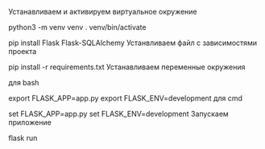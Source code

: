 Устанавливаем и активируем виртуальное окружение

python3 -m venv venv
. venv/bin/activate

pip install Flask Flask-SQLAlchemy
Устанвливаем файл с зависимостями проекта

pip install -r requirements.txt
Устанавливаем переменные окружения

для bash

export FLASK_APP=app.py
export FLASK_ENV=development
для cmd

set FLASK_APP=app.py
set FLASK_ENV=development
Запускаем приложение

flask run
